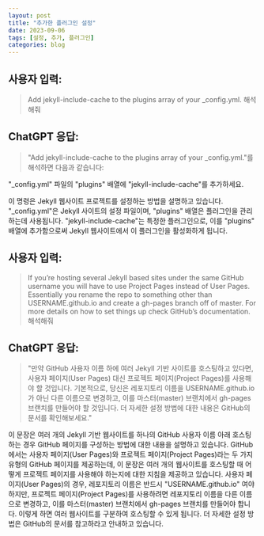 ```yaml
---
layout: post
title: "추가한 플러그인 설정"
date: 2023-09-06
tags: [설정, 추가, 플러그인]
categories: blog
---
```


## 사용자 입력:
> Add jekyll-include-cache to the plugins array of your _config.yml. 해석해줘

## ChatGPT 응답:
> "Add jekyll-include-cache to the plugins array of your _config.yml."를 해석하면 다음과 같습니다:

"_config.yml" 파일의 "plugins" 배열에 "jekyll-include-cache"를 추가하세요.

이 명령은 Jekyll 웹사이트 프로젝트를 설정하는 방법을 설명하고 있습니다. "_config.yml"은 Jekyll 사이트의 설정 파일이며, "plugins" 배열은 플러그인을 관리하는데 사용됩니다. "jekyll-include-cache"는 특정한 플러그인으로, 이를 "plugins" 배열에 추가함으로써 Jekyll 웹사이트에서 이 플러그인을 활성화하게 됩니다.

## 사용자 입력:
> If you’re hosting several Jekyll based sites under the same GitHub username you will have to use Project Pages instead of User Pages. Essentially you rename the repo to something other than USERNAME.github.io and create a gh-pages branch off of master. For more details on how to set things up check GitHub’s documentation. 해석해줘

## ChatGPT 응답:
> "만약 GitHub 사용자 이름 하에 여러 Jekyll 기반 사이트를 호스팅하고 있다면, 사용자 페이지(User Pages) 대신 프로젝트 페이지(Project Pages)를 사용해야 할 것입니다. 기본적으로, 당신은 레포지토리 이름을 USERNAME.github.io가 아닌 다른 이름으로 변경하고, 이를 마스터(master) 브랜치에서 gh-pages 브랜치를 만들어야 할 것입니다. 더 자세한 설정 방법에 대한 내용은 GitHub의 문서를 확인해보세요."

이 문장은 여러 개의 Jekyll 기반 웹사이트를 하나의 GitHub 사용자 이름 아래 호스팅하는 경우 GitHub 페이지를 구성하는 방법에 대한 내용을 설명하고 있습니다. GitHub에서는 사용자 페이지(User Pages)와 프로젝트 페이지(Project Pages)라는 두 가지 유형의 GitHub 페이지를 제공하는데, 이 문장은 여러 개의 웹사이트를 호스팅할 때 어떻게 프로젝트 페이지를 사용해야 하는지에 대한 지침을 제공하고 있습니다. 사용자 페이지(User Pages)의 경우, 레포지토리 이름은 반드시 "USERNAME.github.io" 여야 하지만, 프로젝트 페이지(Project Pages)를 사용하려면 레포지토리 이름을 다른 이름으로 변경하고, 이를 마스터(master) 브랜치에서 gh-pages 브랜치를 만들어야 합니다. 이렇게 하면 여러 웹사이트를 구분하여 호스팅할 수 있게 됩니다. 더 자세한 설정 방법은 GitHub의 문서를 참고하라고 안내하고 있습니다.

